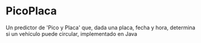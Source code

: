 # PicoPlaca
Un predictor de 'Pico y Placa' que, dada una placa, fecha y hora, determina si un vehículo puede circular, implementado en Java
